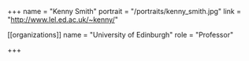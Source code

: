 +++
name = "Kenny Smith"
portrait = "/portraits/kenny_smith.jpg"
link = "http://www.lel.ed.ac.uk/~kenny/"

[[organizations]]
    name = "University of Edinburgh"
    role = "Professor"

+++
